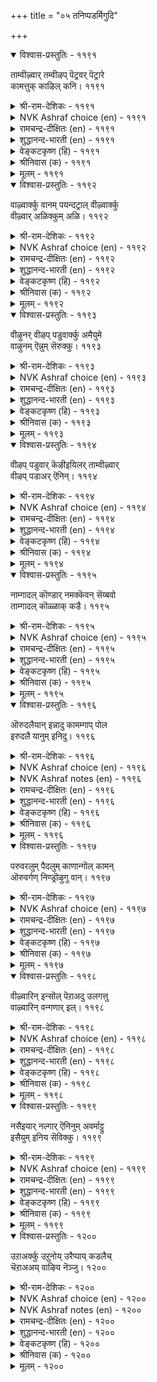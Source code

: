 +++
title = "०५ तनिप्पडर्मिगुदि"

+++


<details open><summary>विश्वास-प्रस्तुतिः - ११९१</summary>

ताम्वीऴ्वार् तम्वीऴप् पॆट्रवर् पॆट्रारे  
कामत्तुक् काऴिल् कनि।       ११९१
</details>

<details><summary>श्री-राम-देशिकः - ११९१</summary>

वृतः स्वेन प्रियः स्वां च कामयेद्याद् प्रिया ।  
बीजावापं विना लब्धफला स्याल्लक्ष्यजीविते ॥ ११९१॥
</details>

<details><summary>NVK Ashraf choice (en) - ११९१</summary>

११९१
Only those blessed with the love of being loved
Are blessed with the seedless fruit of love. *
(J. Narayanaswamy), (K.R. Srinivasa Iyengar)
</details>

<details><summary>रामचन्द्र-दीक्षितः (en) - ११९१</summary>

1191 tāmvīḻvār tamvīḻap peṟṟavar peṟṟārē  
kāmattuk kāḻil kaṉi.

1191\. Only those women taste all the juice of the seedless fruit of love, whose love is returned by their lovers.  
</details>

<details><summary>शुद्धानन्द-भारती (en) - ११९१</summary>

1\. தாம்விழ்வார் தம்வீழப் பெற்றவர் பெற்றாரே  
காமத்துக் காழில் கனி.  
Stoneless fruit of love they have  
Who are beloved by those they love.        1191  
</details>

<details><summary>वेङ्कटकृष्ण (हि) - ११९१</summary>

1191
जिससे अपना प्यार है, यदि पाती वह प्यार ।  
बीज रहित फल प्रेम का, पाती है निर्धार ॥
</details>

<details><summary>श्रीनिवास (क) - ११९१</summary>

1191. तावु प्रीतिसिद इनियर प्रेमवन्नु पडॆद कामिनियरु, काम वेदनॆयॆम्ब बीजविल्लद हण्णन्नु सविद
अदृष्टशालिगळु.

</details>

<details><summary>मूलम् - ११९१</summary>

ताम्वीऴ्वार् तम्वीऴप् पॆट्रवर् पॆट्रारे  
कामत्तुक् काऴिल् कनि।       ११९१
</details>

<details open><summary>विश्वास-प्रस्तुतिः - ११९२</summary>

वाऴ्वार्क्कु वानम् पयन्दट्राल् वीऴ्वार्क्कु  
वीऴ्वार् अळिक्कुम् अळि।       ११९२
</details>

<details><summary>श्री-राम-देशिकः - ११९२</summary>

स्वानुरक्तासु नारीषु नायकैः प्रेमदर्शनम् ।  
जन्तूनां विषये मेघकृतवृष्टिसमं भवेत् ॥ ११९२॥
</details>

<details><summary>NVK Ashraf choice (en) - ११९२</summary>

११९२
Like the heavenly showers to living men
Is the blessing of grace by lovers to their beloved. *
(G.U. Pope)
</details>

<details><summary>रामचन्द्र-दीक्षितः (en) - ११९२</summary>

1192 vāḻvārkku vāṉam payantaṟṟāl vīḻvārkku  
vīḻvār aḷikkum aḷi.

1192\. Welcome as the rain to the tillers of the earth is the grace of the lover to his loved one.  
</details>

<details><summary>शुद्धानन्द-भारती (en) - ११९२</summary>

2\. வாழ்வார்க்கு வானம் பயந்தற்றால் வீழ்வார்க்கு  
வீழ்வார் அளிக்கும் அளி.  
The lover - and -beloved's self-givings  
Are like rains to living beings.        1192  
</details>

<details><summary>वेङ्कटकृष्ण (हि) - ११९२</summary>

1192
जीवों का करता जलद, ज्यों जल दे कर क्षेम ।  
प्राण-पियारे का रहा, प्राण-प्रिया से प्रेम ॥
</details>

<details><summary>श्रीनिवास (क) - ११९२</summary>

1192. ऒलिद नॆल्लॆगॆ प्रियतमनु ऒलिदु अर्पिसुव प्रीतियु, तन्न निरीक्षॆयल्लि बाळुव मानव कुलक्कॆ मळॆ सुख
नीडिदन्तॆ.

</details>

<details><summary>मूलम् - ११९२</summary>

वाऴ्वार्क्कु वानम् पयन्दट्राल् वीऴ्वार्क्कु  
वीऴ्वार् अळिक्कुम् अळि।       ११९२
</details>

<details open><summary>विश्वास-प्रस्तुतिः - ११९३</summary>

वीऴुनर् वीऴप् पडुवार्क्कु अमैयुमे  
वाऴुनम् ऎन्नुम् सॆरुक्कु।       ११९३
</details>

<details><summary>श्री-राम-देशिकः - ११९३</summary>

नायकासक्तनारीणां खेदे विश्लेषमूलके ।  
जातेऽपि सङ्गमो भूयादिति गर्वयुतास्तु ताः ॥ ११९३॥
</details>

<details><summary>NVK Ashraf choice (en) - ११९३</summary>

११९३
They alone can have the pride of living together
Who are loved by their beloved. *
(V.V.S. Aiyar)
</details>

<details><summary>रामचन्द्र-दीक्षितः (en) - ११९३</summary>

1193 vīḻunar vīḻap paṭuvārkku amaiyumē  
vāḻunam eṉṉum cerukku.

1193\. Justly may those women feel proud of their life who are endowed with lovers who requite their love in all its fullness.  
</details>

<details><summary>शुद्धानन्द-भारती (en) - ११९३</summary>

3\. வீழுநர் வீழப் படுவார்க்கு அமையுமே  
வாழுநம் என்னும் செருக்கு.  
The pride of living is for those  
Whose love is returned by love so close.        1193  
</details>

<details><summary>वेङ्कटकृष्ण (हि) - ११९३</summary>

1193
जिस नारी को प्राप्त है, प्राण-नाथ का प्यार ।  
‘जीऊँगी’ यों गर्व का, उसको है अधिकार ॥
</details>

<details><summary>श्रीनिवास (क) - ११९३</summary>

1193. तावॊलिद इनियरिन्द अनुरागद सुख पडॆद कामिनियरिगॆ मात्र तावु कूडि बाळि सुखिसुत्तेवॆम्ब
गर्वविरुत्तदॆ.

</details>

<details><summary>मूलम् - ११९३</summary>

वीऴुनर् वीऴप् पडुवार्क्कु अमैयुमे  
वाऴुनम् ऎन्नुम् सॆरुक्कु।       ११९३
</details>

<details open><summary>विश्वास-प्रस्तुतिः - ११९४</summary>

वीऴप् पडुवार् कॆऴीइयिलर् ताम्वीऴ्वार्  
वीऴप् पडाअर् ऎनिन्।       ११९४
</details>

<details><summary>श्री-राम-देशिकः - ११९४</summary>

स्ववाञ्छितप्रियतमो यस्यां प्रीतिं न दर्शयेत् ।  
अन्येषां स्पृहणीयां च भाग्यहीनां हि तां विदुः ॥ ११९४॥
</details>

<details><summary>NVK Ashraf choice (en) - ११९४</summary>

११९४
Even if loved by others, they are luckless
Unless loved by those they love. *
(P.S. Sundaram)
</details>

<details><summary>रामचन्द्र-दीक्षितः (en) - ११९४</summary>

1194 vīḻap paṭuvār keḻīiyilar tāmvīḻvār  
vīḻap paṭāar eṉiṉ.

1194\. Those whose love is not returned by their sweet ones are unlucky beyond measure. Of what avail to them is the esteem of others?  
</details>

<details><summary>शुद्धानन्द-भारती (en) - ११९४</summary>

4\. வீழப் படுவார் கெழீஇயிலர் தாம்வீழ்வார்  
வீழப் படாஅர் எனின்.  
Whose love is void of love in turn  
Are luckless with all esteems they earn.        1194  
</details>

<details><summary>वेङ्कटकृष्ण (हि) - ११९४</summary>

1194
उसकी प्रिया बनी नहीं, जो उसका है प्रेय ।  
तो बहुमान्या नारि भी, पुण्यवति नहिं ज्ञेय ॥
</details>

<details><summary>श्रीनिवास (क) - ११९४</summary>

1194. तावॊलिद इनियन अनुरागक्कॆ पात्ररागद प्रेयसियरु पतिव्रतॆयरिन्द प्रशंसॆगॆ पात्ररादरू नतदृष्टरे!

</details>

<details><summary>मूलम् - ११९४</summary>

वीऴप् पडुवार् कॆऴीइयिलर् ताम्वीऴ्वार्  
वीऴप् पडाअर् ऎनिन्।       ११९४
</details>

<details open><summary>विश्वास-प्रस्तुतिः - ११९५</summary>

नाम्गादल् कॊण्डार् नमक्कॆवन् सॆय्बवो  
ताम्गादल् कॊळ्ळाक् कडै।       ११९५
</details>

<details><summary>श्री-राम-देशिकः - ११९५</summary>

अङ्गनाप्रीतिपात्रं यः कामुकः प्रेम तासु च ।  
न कुर्यच्चेत् तदा स्त्रीणां किं तैरस्ति प्रयोजनम् ॥ ११९५॥
</details>

<details><summary>NVK Ashraf choice (en) - ११९५</summary>

११९५
What more can I expect of my lord
If he does not love me as much as I love him?
(K. Krishnaswamy & Vijaya Ramkumar)
</details>

<details><summary>रामचन्द्र-दीक्षितः (en) - ११९५</summary>

1195 nāmkātal koṇṭār namakkevaṉ ceypavō  
tāmkātal koḷḷāk kaṭai.

1195\. When he does not return my love, what favour can I expect of him?  
</details>

<details><summary>शुद्धानन्द-भारती (en) - ११९५</summary>

5\. நாம்காதல் கொண்டார் நமக்கெவன் செய்பவோ  
தாம்காதல் கொள்ளாக் கடை.  
What can our lover do us now  
If he does not requite our love?        1195  
</details>

<details><summary>वेङ्कटकृष्ण (हि) - ११९५</summary>

1195
प्यार किया मैंने जिन्हें, यदि खुद किया न प्यार ।  
तो उनसे क्या हो सके, मेरा कुछ उपकार ॥
</details>

<details><summary>श्रीनिवास (क) - ११९५</summary>

1195. ननु मॆच्चि ऒलिदवनु नन्नन्नु मॆच्चि ऒलियदिद्दरॆ अवनु नमगेनु सन्तोष कॊडबल्लनु?

</details>

<details><summary>मूलम् - ११९५</summary>

नाम्गादल् कॊण्डार् नमक्कॆवन् सॆय्बवो  
ताम्गादल् कॊळ्ळाक् कडै।       ११९५
</details>

<details open><summary>विश्वास-प्रस्तुतिः - ११९६</summary>

ऒरुदलैयान् इन्नादु कामम्गाप् पोल  
इरुदलै यानुम् इनिदु।       ११९६
</details>

<details><summary>श्री-राम-देशिकः - ११९६</summary>

एकपक्षानुरागास्तु जनयेद्यसनं महत् ।  
कामस्तुलाभारसमो द्विपक्षस्थः सुखप्रदः ॥ ११९६॥
</details>

<details><summary>NVK Ashraf choice (en) - ११९६</summary>

११९६
One-sided love pains like lopsided kavadi.
It is sweet only when shared by both sides.
(N.V.K. Ashraf)
</details>

<details><summary>NVK Ashraf notes (en) - ११९६</summary>

११९६. The word “kaavadi” [कावडि, appearing as “का” in Kural] refers to the shoulder pole used to carry heavy articles on either side.
</details>

<details><summary>रामचन्द्र-दीक्षितः (en) - ११९६</summary>

1196 orutalaiyāṉ iṉṉātu kāmamkāp pōla  
irutalai yāṉum iṉitu.

1196\. Bitter is unrequited love; sweet it is if returned in equal measure like the well-poised even scales.  
</details>

<details><summary>शुद्धानन्द-भारती (en) - ११९६</summary>

6\. ஒருதலையான் இன்னாது காமம்காப் போல  
இருதலை யானும் இனிது.  
One sided pains; love in both souls  
Poises well like shoulder poles.        1196  
</details>

<details><summary>वेङ्कटकृष्ण (हि) - ११९६</summary>

1196
प्रेम एक-तरफ़ा रहे, तो है दुखद अपार ।  
दोय तरफ़ हो तो सुखद, ज्यों डंडी पर भार ॥
</details>

<details><summary>श्रीनिवास (क) - ११९६</summary>

1196. कामवु ऒन्दु पक्कवागिद्दरॆ, दुःखवुण्टु माडूवुदु. कावडिय भारदन्तॆ ऎरडु पक्कदल्लू समवागि
इद्दरॆ अदु सवियुण्टु माडूवुदु.

</details>

<details><summary>मूलम् - ११९६</summary>

ऒरुदलैयान् इन्नादु कामम्गाप् पोल  
इरुदलै यानुम् इनिदु।       ११९६
</details>

<details open><summary>विश्वास-प्रस्तुतिः - ११९७</summary>

परुवरलुम् पैदलुम् काणान्गॊल् कामन्  
ऒरुवर्गण् निण्ड्रॊऴुगु वान्।       ११९७
</details>

<details><summary>श्री-राम-देशिकः - ११९७</summary>

रक्तकामुकयोर्मध्ये वसन्नेकत्र केवलम् ।  
मदीयदुःखवैवर्ण्ये जानीयान्मदनः कथम् ॥ ११९७॥
</details>

<details><summary>NVK Ashraf choice (en) - ११९७</summary>

११९७
Can't the god of Love, lodged in me alone
Causing distress, see my pallor and pain? *
(P.S. Sundaram)
</details>

<details><summary>रामचन्द्र-दीक्षितः (en) - ११९७</summary>

1197 paruvaralum paitalum kāṇāṉkol kāmaṉ  
oruvarkaṇ niṉṟoḻuku vāṉ.

1197\. Cannot the god of love, who pays his attention to me alone, behold all my anguish and sorrow?  
</details>

<details><summary>शुद्धानन्द-भारती (en) - ११९७</summary>

7\. பருவரலும் பைதலும் காணான்கொல் காமன்  
ஒருவர்கண் நின்றொழுகு வான்.  
This cupid aims at me alone;  
Knows he not my pallor and pain?        1197  
</details>

<details><summary>वेङ्कटकृष्ण (हि) - ११९७</summary>

1197
जम कर सक्रिय एक में, रहा मदन बेदर्द ।  
क्या वह समझेगा नहीं, मेरा दुःख व दर्द ॥
</details>

<details><summary>श्रीनिवास (क) - ११९७</summary>

1197. कामनु ऒब्बर पक्षदल्लिये नॆलॆयागि निन्तु नोवु व्यर्थगळन्नु तन्दॊड्डुत्तिरुवनु! अदु अवनिगॆ
गॊतागदष्टु निर्दयनॆ अवनु?

</details>

<details><summary>मूलम् - ११९७</summary>

परुवरलुम् पैदलुम् काणान्गॊल् कामन्  
ऒरुवर्गण् निण्ड्रॊऴुगु वान्।       ११९७
</details>

<details open><summary>विश्वास-प्रस्तुतिः - ११९८</summary>

वीऴ्वारिन् इन्सॊल् पॆऱाअदु उलगत्तु  
वाऴ्वारिन् वन्गणार् इल्।       ११९८
</details>

<details><summary>श्री-राम-देशिकः - ११९८</summary>

स्वानुरक्तप्रियेणोक्तमश्रुत्वा मधुरं वचः ।  
वियुज्य भुवि जीवन्त्यो भवन्ति क्लेशभाजनम् ॥ ११९८॥
</details>

<details><summary>NVK Ashraf choice (en) - ११९८</summary>

११९८
Hard is the heart that can survive this world
Without a word of love from the beloved. *
(P.S. Sundaram)
</details>

<details><summary>रामचन्द्र-दीक्षितः (en) - ११९८</summary>

1198 vīḻvāriṉ iṉcol peṟāatu ulakattu  
vāḻvāriṉ vaṉkaṇār il.

1198\. Breathes there a more cruel soul on this earth than the one who lives on without the encouraging words of the loved one?  
</details>

<details><summary>शुद्धानन्द-भारती (en) - ११९८</summary>

8\. வீழ்வாரின் இன்சொல் பெறாஅது உலகத்து  
வாழ்வாரின் வன்கணார் இல்.  
None is so firm as she who loves  
Without kind words from whom she dotes.        1198  
</details>

<details><summary>वेङ्कटकृष्ण (हि) - ११९८</summary>

1198
प्रियतम से पाये बिना, उसका मधुमय बैन ।  
जग में जीती स्त्री सदृश, कोई निष्ठुर है न ॥
</details>

<details><summary>श्रीनिवास (क) - ११९८</summary>

1198. इनियन इनिमातुगळन्नु किवियार केळदॆ लोकदल्लि बाळुव कामिनियरिगिन्त कल्लॆदॆयवरु बेरिल्ल!

</details>

<details><summary>मूलम् - ११९८</summary>

वीऴ्वारिन् इन्सॊल् पॆऱाअदु उलगत्तु  
वाऴ्वारिन् वन्गणार् इल्।       ११९८
</details>

<details open><summary>विश्वास-प्रस्तुतिः - ११९९</summary>

नसैइयार् नल्गार् ऎनिनुम् अवर्माट्टु  
इसैयुम् इनिय सॆविक्कु।       ११९९
</details>

<details><summary>श्री-राम-देशिकः - ११९९</summary>

वाञ्छितः कामुकः प्रीतिं मयि नैव करोतु वा ।  
तत्कीर्तिश्रवणं नूनं श्रवणानन्दं मम ॥ ११९९॥
</details>

<details><summary>NVK Ashraf choice (en) - ११९९</summary>

११९९
Though my beloved bestows nothing,
Still any news about him is sweet to my ears. *
(W.H. Drew and J. Lazarus)
</details>

<details><summary>रामचन्द्र-दीक्षितः (en) - ११९९</summary>

1199 nacaiiyār nalkār eṉiṉum avarmāṭṭu  
icaiyum iṉiya cevikku.

1199\. Though the loved one favours me not, delightful indeed is stray news of him that reaches my ears.  
</details>

<details><summary>शुद्धानन्द-भारती (en) - ११९९</summary>

9\. நசைஇயார் நல்கார் எனினும் அவர்மாட்டு  
இசையும் இனிய செவிக்கு.  
The lover accords not my desires  
And yet his words sweeten my ears.        1199  
</details>

<details><summary>वेङ्कटकृष्ण (हि) - ११९९</summary>

1199
प्रेम रहित प्रियतम रहे, यद्यपि है यह ज्ञात ।  
कर्ण मधुर ही जो मिले, उनकी कोई बात ॥
</details>

<details><summary>श्रीनिवास (क) - ११९९</summary>

1199. नन्न प्रीयिगॆ पात्ररादवरु नन्नन्नु प्रीतिसदिद्दरू अवर परवाद हॊगळिकॆयु नन्न किविगॆ इम्पागिरुवुदु.

</details>

<details><summary>मूलम् - ११९९</summary>

नसैइयार् नल्गार् ऎनिनुम् अवर्माट्टु  
इसैयुम् इनिय सॆविक्कु।       ११९९
</details>

<details open><summary>विश्वास-प्रस्तुतिः - १२००</summary>

उऱाअर्क्कु उऱुनोय् उरैप्पाय् कडलैच्  
चॆऱाअअय् वाऴिय नॆञ्जु।       १२००
</details>

<details><summary>श्री-राम-देशिकः - १२००</summary>

प्रेमहीने तु पुरुषे हे चित्त! वदसि व्यथाम् ।  
न तेन तव लाभोऽस्ति जलघेर्गोपनं यथा ॥ १२००॥
</details>

<details><summary>NVK Ashraf choice (en) - १२००</summary>

१२००
O heart, why pour your concerns to the unconcerned?
As well dump into the sea! *
(K.R. Srinivasa Iyengar), (N.V.K. Ashraf)
</details>

<details><summary>NVK Ashraf notes (en) - १२००</summary>

१२००. There are differing renderings of this couplet. The word “उऱार्क्कु” is sometimes taken to mean “strangers or people” and the word “सॆऱाय्” to mean “not to be angry or furious”.  
</details>

<details><summary>रामचन्द्र-दीक्षितः (en) - १२००</summary>

1200 uṟāarkku uṟunōy uraippāy kaṭalaic  
ceṟāaay vāḻiya neñcu.

1200\. Oh my heart! try to tell gnawing cares to your unresponsive lover; you may as well strive to dry up the surging sea.  
</details>

<details><summary>शुद्धानन्द-भारती (en) - १२००</summary>

10\. உறாஅர்க்கு உறுநோய் உரைப்பாய் கடலைச்  
செறாஅஅய் வாழிய நெஞ்சு.  
You tell your grief to listless he  
Bless my heart! rather fill up sea!        1200  
</details>

<details><summary>वेङ्कटकृष्ण (हि) - १२००</summary>

1200
प्रेम हीन से कठिन रुज, कहने को तैयार ।  
रे दिल ! तू चिरजीव रह ! सुखा समुद्र अपार ॥
</details>

<details><summary>श्रीनिवास (क) - १२००</summary>

1200. प्रीतिरहितरागि निन्नन्नगलि दूर होदवन बळि निन्न वेदनॆयन्नु हेळिकॊळ्ळलु आतुरपडुत्तिरुवॆयल्ल ओ मनस्सॆ!
अदक्किन्त निन्न दुःखवन्नु हॆच्चिसुव कडलन्नॆ अरिसुवुदु ऒळितु!
</details>

<details><summary>मूलम् - १२००</summary>

उऱाअर्क्कु उऱुनोय् उरैप्पाय् कडलैच्  
चॆऱाअअय् वाऴिय नॆञ्जु।       १२००
</details>
